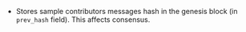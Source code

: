 * Stores sample contributors messages hash in the genesis block (in `prev_hash` field). This affects consensus.
